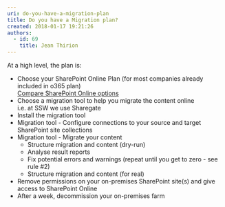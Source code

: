 ```yaml
---
uri: do-you-have-a-migration-plan
title: Do you have a Migration plan?
created: 2018-01-17 19:21:26
authors:
  - id: 69
    title: Jean Thirion
---
```





<span class='intro'> <p>At a high level, the plan is&#58;<br></p> </span>

<ul><li>Choose your SharePoint Online Plan (for most companies already included in o365 plan) 
      <br>
      <a href="https&#58;//products.office.com/en-us/sharepoint/compare-sharepoint-plans">Compare SharePoint Online options​​</a></li><li>Choose a migration tool to help you migrate the content online 
      <br>i.e. at SSW we use Sharegate<br> </li><li>Install the migration tool 
      <br></li><li>Migration tool - Configure connections to your source and target SharePoint site collections<br> </li><li>Migration tool - Migrate your content 
      <ul><li>Structure migration and content (dry-run)</li><li>Analyse result reports&#160;</li><li>Fix potential errors and warnings (repeat until you get to zero - see rule #2)</li><li>Structure migration and content (for real)<br> </li></ul></li><li>Remove permissions on your on-premises SharePoint site(s) and give access to SharePoint Online<br> </li><li>After a week, decommission your on-premises farm​<br></li></ul>
<br>


